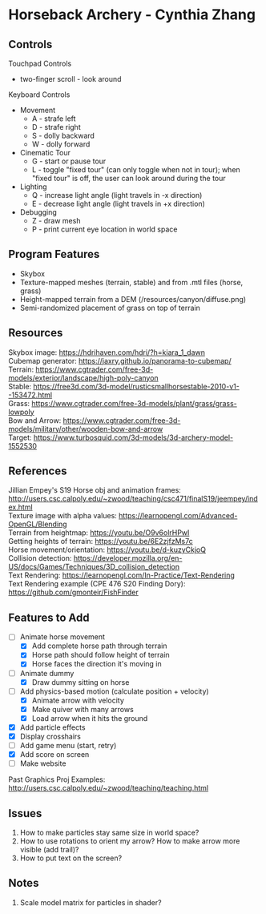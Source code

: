 # Horseback Archery - Cynthia Zhang

## Controls
Touchpad Controls
* two-finger scroll - look around

Keyboard Controls
* Movement
    * A - strafe left
    * D - strafe right
    * S - dolly backward
    * W - dolly forward
* Cinematic Tour
    * G - start or pause tour
    * L - toggle "fixed tour" (can only toggle when not in tour); when "fixed tour" is off, the user can look around during the tour
* Lighting
    * Q - increase light angle (light travels in -x direction)
    * E - decrease light angle (light travels in +x direction)
* Debugging
    * Z - draw mesh 
    * P - print current eye location in world space

## Program Features
* Skybox
* Texture-mapped meshes (terrain, stable) and from .mtl files (horse, grass)
* Height-mapped terrain from a DEM (/resources/canyon/diffuse.png)
* Semi-randomized placement of grass on top of terrain

## Resources 
Skybox image: https://hdrihaven.com/hdri/?h=kiara_1_dawn \
Cubemap generator: https://jaxry.github.io/panorama-to-cubemap/ \
Terrain: https://www.cgtrader.com/free-3d-models/exterior/landscape/high-poly-canyon \
Stable: https://free3d.com/3d-model/rusticsmallhorsestable-2010-v1--153472.html \
Grass: https://www.cgtrader.com/free-3d-models/plant/grass/grass-lowpoly \
Bow and Arrow: https://www.cgtrader.com/free-3d-models/military/other/wooden-bow-and-arrow \
Target: https://www.turbosquid.com/3d-models/3d-archery-model-1552530

## References
Jillian Empey's S19 Horse obj and animation frames: http://users.csc.calpoly.edu/~zwood/teaching/csc471/finalS19/jeempey/index.html \
Texture image with alpha values: https://learnopengl.com/Advanced-OpenGL/Blending \
Terrain from heightmap: https://youtu.be/O9v6olrHPwI \
Getting heights of terrain: https://youtu.be/6E2zjfzMs7c \
Horse movement/orientation: https://youtu.be/d-kuzyCkjoQ \
Collision detection: https://developer.mozilla.org/en-US/docs/Games/Techniques/3D_collision_detection \
Text Rendering: https://learnopengl.com/In-Practice/Text-Rendering \
Text Rendering example (CPE 476 S20 Finding Dory): https://github.com/gmonteir/FishFinder

## Features to Add
- [ ] Animate horse movement
    - [x] Add complete horse path through terrain
    - [x] Horse path should follow height of terrain
    - [x] Horse faces the direction it's moving in
- [ ] Animate dummy
    - [x] Draw dummy sitting on horse
- [ ] Add physics-based motion (calculate position + velocity)
    - [x] Animate arrow with velocity
    - [x] Make quiver with many arrows
    - [x] Load arrow when it hits the ground
- [x] Add particle effects
- [x] Display crosshairs
- [ ] Add game menu (start, retry)
- [x] Add score on screen
- [ ] Make website

Past Graphics Proj Examples: http://users.csc.calpoly.edu/~zwood/teaching/teaching.html

## Issues
1. How to make particles stay same size in world space? 
2. How to use rotations to orient my arrow? How to make arrow more visible (add trail)? 
3. How to put text on the screen? 

## Notes
1. Scale model matrix for particles in shader? 